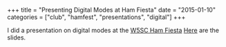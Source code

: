 +++
title = "Presenting Digital Modes at Ham Fiesta"
date = "2015-01-10"
categories = ["club", "hamfest", "presentations", "digital"]
+++

I did a presentation on digital modes at the [W5SC Ham Fiesta](http://w5sc.org)  [Here](/files/ham_fiesta_presentation.pdf) are the slides.
